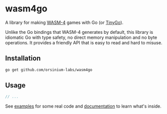 # wasm4go

A library for making [WASM-4](https://wasm4.org/) games with Go (or [TinyGo](https://tinygo.org/)).

Unlike the Go bindings that WASM-4 generates by default, this library is idiomatic Go with type safety, no direct memory manipulation and no byte operations. It provides a friendly API that is easy to read and hard to misuse.

## Installation

```bash
go get github.com/orsinium-labs/wasm4go
```

## Usage

```go
// ...
```

See [examples](_examples) for some real code and [documentation](https://pkg.go.dev/github.com/orsinium-labs/wasm4go) to learn what's inside.
